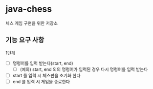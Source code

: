 # java-chess
체스 게임 구현을 위한 저장소

## 기능 요구 사항

1단계
 - [ ] 명령어를 입력 받는다(start, end)
    - [ ] (예외) start, end 외의 명령어가 입력된 경우 다시 명령어를 입력 받는다
 - [ ] start 를 입력 시 체스판을 초기화 한다
 - [ ] end 를 입력 시 게임을 종료한다
